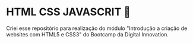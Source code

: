 # HTML CSS JAVASCRIT  :page_with_curl:

Criei esse repositório para realização do módulo "Introdução a criação de websites com HTML5 e CSS3" do Bootcamp da Digital Innovation.